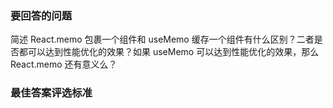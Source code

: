 <!-- {name: 'config', type: 'basic'} -->

### 要回答的问题

<!--
  说明：
    描述要回答的问题
  比如：
    实现水平垂直居中布局
 -->
 
 简述 React.memo 包裹一个组件和 useMemo 缓存一个组件有什么区别？二者是否都可以达到性能优化的效果？如果 useMemo 可以达到性能优化的效果，那么 React.memo 还有意义么？

### 最佳答案评选标准

 <!--
  说明：
    指明回答问题的方向、顺序、步骤，引导答题者规范答题
  比如：
    1. 请从以下角度回答该问题：
      - 元素定宽高
      - 元素不定宽高

    2. 多种实现方式是加分项
    3. 对详细的描述、代码示例是加分项
 -->

